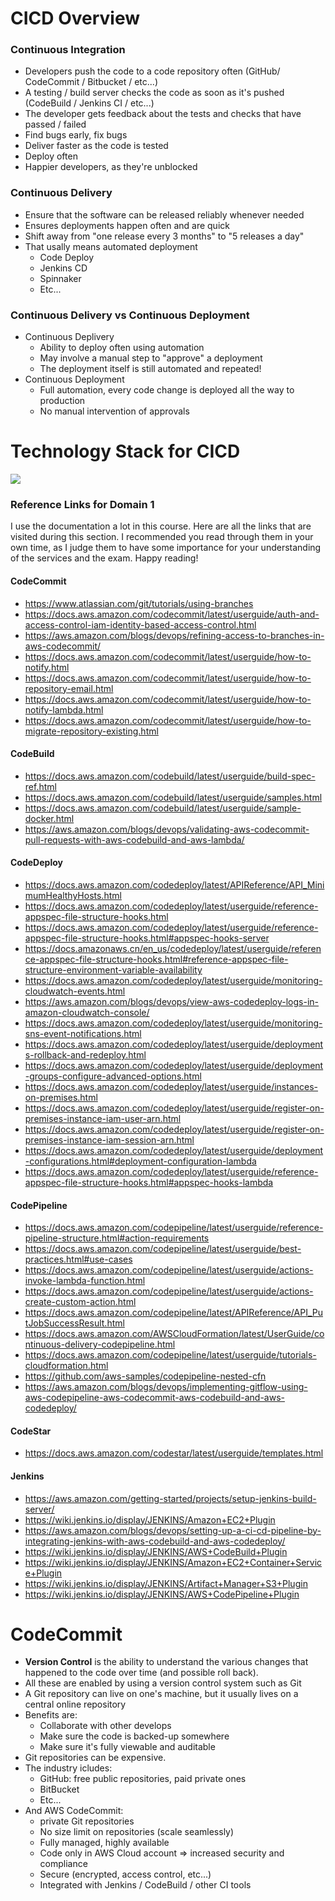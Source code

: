 # CICD Overview

### Continuous Integration
- Developers push the code to a code repository often (GitHub/ CodeCommit / Bitbucket / etc...)
- A testing / build server checks the code as soon as it's pushed (CodeBuild / Jenkins CI / etc...)
- The developer gets feedback about the tests and checks that have passed / failed
- Find bugs early, fix bugs
- Deliver faster as the code is tested
- Deploy often
- Happier developers, as they're unblocked

### Continuous Delivery
- Ensure that the software can be released reliably whenever needed
- Ensures deployments happen often and are quick
- Shift away from "one release every 3 months" to "5 releases a day"
- That usally means automated deployment
   - Code Deploy
   - Jenkins CD
   - Spinnaker
   - Etc...

### Continuous Delivery vs Continuous Deployment
- Continuous Deplivery
   - Ability to deploy often using automation
   - May involve a manual step to "approve" a deployment
   - The deployment itself is still automated and repeated!
- Continuous Deployment
   - Full automation, every code change is deployed all the way to production
   - No manual intervention of approvals

# Technology Stack for CICD
<img src="https://user-images.githubusercontent.com/86287920/185820779-e7e8553a-e8a3-4ddd-a8e6-bbffcfeae22a.PNG">

### Reference Links for Domain 1
I use the documentation a lot in this course. Here are all the links that are visited during this section. I recommended you read through them in your own time, as I judge them to have some importance for your understanding of the services and the exam. Happy reading!
#### CodeCommit
- https://www.atlassian.com/git/tutorials/using-branches
- https://docs.aws.amazon.com/codecommit/latest/userguide/auth-and-access-control-iam-identity-based-access-control.html
- https://aws.amazon.com/blogs/devops/refining-access-to-branches-in-aws-codecommit/
- https://docs.aws.amazon.com/codecommit/latest/userguide/how-to-notify.html
- https://docs.aws.amazon.com/codecommit/latest/userguide/how-to-repository-email.html
- https://docs.aws.amazon.com/codecommit/latest/userguide/how-to-notify-lambda.html
- https://docs.aws.amazon.com/codecommit/latest/userguide/how-to-migrate-repository-existing.html
#### CodeBuild
- https://docs.aws.amazon.com/codebuild/latest/userguide/build-spec-ref.html
- https://docs.aws.amazon.com/codebuild/latest/userguide/samples.html
- https://docs.aws.amazon.com/codebuild/latest/userguide/sample-docker.html
- https://aws.amazon.com/blogs/devops/validating-aws-codecommit-pull-requests-with-aws-codebuild-and-aws-lambda/
#### CodeDeploy
- https://docs.aws.amazon.com/codedeploy/latest/APIReference/API_MinimumHealthyHosts.html
- https://docs.aws.amazon.com/codedeploy/latest/userguide/reference-appspec-file-structure-hooks.html
- https://docs.aws.amazon.com/codedeploy/latest/userguide/reference-appspec-file-structure-hooks.html#appspec-hooks-server
- https://docs.amazonaws.cn/en_us/codedeploy/latest/userguide/reference-appspec-file-structure-hooks.html#reference-appspec-file-structure-environment-variable-availability
- https://docs.aws.amazon.com/codedeploy/latest/userguide/monitoring-cloudwatch-events.html
- https://aws.amazon.com/blogs/devops/view-aws-codedeploy-logs-in-amazon-cloudwatch-console/
- https://docs.aws.amazon.com/codedeploy/latest/userguide/monitoring-sns-event-notifications.html
- https://docs.aws.amazon.com/codedeploy/latest/userguide/deployments-rollback-and-redeploy.html
- https://docs.aws.amazon.com/codedeploy/latest/userguide/deployment-groups-configure-advanced-options.html
- https://docs.aws.amazon.com/codedeploy/latest/userguide/instances-on-premises.html
- https://docs.aws.amazon.com/codedeploy/latest/userguide/register-on-premises-instance-iam-user-arn.html
- https://docs.aws.amazon.com/codedeploy/latest/userguide/register-on-premises-instance-iam-session-arn.html
- https://docs.aws.amazon.com/codedeploy/latest/userguide/deployment-configurations.html#deployment-configuration-lambda
- https://docs.aws.amazon.com/codedeploy/latest/userguide/reference-appspec-file-structure-hooks.html#appspec-hooks-lambda
#### CodePipeline
- https://docs.aws.amazon.com/codepipeline/latest/userguide/reference-pipeline-structure.html#action-requirements
- https://docs.aws.amazon.com/codepipeline/latest/userguide/best-practices.html#use-cases
- https://docs.aws.amazon.com/codepipeline/latest/userguide/actions-invoke-lambda-function.html
- https://docs.aws.amazon.com/codepipeline/latest/userguide/actions-create-custom-action.html
- https://docs.aws.amazon.com/codepipeline/latest/APIReference/API_PutJobSuccessResult.html
- https://docs.aws.amazon.com/AWSCloudFormation/latest/UserGuide/continuous-delivery-codepipeline.html
- https://docs.aws.amazon.com/codepipeline/latest/userguide/tutorials-cloudformation.html
- https://github.com/aws-samples/codepipeline-nested-cfn
- https://aws.amazon.com/blogs/devops/implementing-gitflow-using-aws-codepipeline-aws-codecommit-aws-codebuild-and-aws-codedeploy/
#### CodeStar
- https://docs.aws.amazon.com/codestar/latest/userguide/templates.html
#### Jenkins
- https://aws.amazon.com/getting-started/projects/setup-jenkins-build-server/
- https://wiki.jenkins.io/display/JENKINS/Amazon+EC2+Plugin
- https://aws.amazon.com/blogs/devops/setting-up-a-ci-cd-pipeline-by-integrating-jenkins-with-aws-codebuild-and-aws-codedeploy/
- https://wiki.jenkins.io/display/JENKINS/AWS+CodeBuild+Plugin
- https://wiki.jenkins.io/display/JENKINS/Amazon+EC2+Container+Service+Plugin
- https://wiki.jenkins.io/display/JENKINS/Artifact+Manager+S3+Plugin
- https://wiki.jenkins.io/display/JENKINS/AWS+CodePipeline+Plugin

# CodeCommit
- **Version Control** is the ability to understand the various changes that happened to the code over time (and possible roll back).
- All these are enabled by using a version control system such as Git
- A Git repository can live on one's machine, but it usually lives on a central online repository
- Benefits are:
   - Collaborate with other develops
   - Make sure the code is backed-up somewhere
   - Make sure it's fully viewable and auditable
- Git repositories can be expensive.
- The industry icludes:
   - GitHub: free public repositories, paid private ones
   - BitBucket
   - Etc...
- And AWS CodeCommit:
   - private Git repositories
   - No size limit on repositories (scale seamlessly)
   - Fully managed, highly available
   - Code only in AWS Cloud account => increased security and compliance
   - Secure (encrypted, access control, etc...)
   - Integrated with Jenkins / CodeBuild / other CI tools
 
